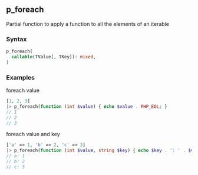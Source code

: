 [//]: # (This file is autogenerated)

## p_foreach

Partial function to apply a function to all the elements of an iterable

### Syntax
```php
p_foreach(
  callable(TValue[, TKey]): mixed,
)
```

### Examples
foreach value
```php
[1, 2, 3]
|> p_foreach(function (int $value) { echo $value . PHP_EOL; }
// 1
// 2
// 3
```
foreach value and key
```php
['a' => 1, 'b' => 2, 'c' => 3]
|> p_foreach(function (int $value, string $key) { echo $key . ': ' . $value . PHP_EOL; }
// a: 1
// b: 2
// c: 3
```
